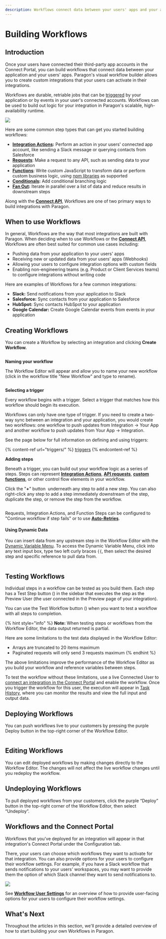 ```yaml
---
description: Workflows connect data between your users' apps and your application
---
```


# Building Workflows

## Introduction

Once your users have connected their third-party app accounts in the Connect Portal, you can build workflows that connect data between your application and your users' apps. Paragon's visual workflow builder allows you to create custom integrations that your users can activate in their integrations.

Workflows are durable, retriable jobs that can be [triggered](triggers/) by your application or by events in your user's connected accounts. Workflows can be used to build out logic for your integration in Paragon's scalable, high-availability runtime.

![](<../.gitbook/assets/Using the workflow editor in Paragon.png>)

Here are some common step types that can get you started building workflows:&#x20;

* [**Integration Actions**](integration-actions.md)**:** Perform an action in your users' connected app account, like sending a Slack message or querying contacts from Salesforce
* [**Requests**](requests/): Make a request to any API, such as sending data to your application
* [**Functions**](functions.md): Write custom JavaScript to transform data or perform custom business logic, using [npm libraries](../resources/javascript-libraries.md) as supported
* [**Conditionals**](using-conditionals.md)**:** Add conditional branching logic
* [**Fan Out**](using-fan-out.md)**:** Iterate in parallel over a list of data and reduce results in downstream steps

Along with the [**Connect API**](../api/making-api-requests.md), Workflows are one of two primary ways to build integrations with Paragon.

## When to use Workflows

In general, Workflows are the way that most integrations are built with Paragon. When deciding when to use Workflows or the [**Connect API**](../api/making-api-requests.md), Workflows are often best suited for common use cases including:

* Pushing data from your application to your users' apps
* Receiving new or updated data from your users' apps (Webhooks)
* Allowing your users to configure integration options with custom fields
* Enabling non-engineering teams (e.g. Product or Client Services teams) to configure integrations without writing code

Here are examples of Workflows for a few common integrations:

* **Slack:** Send notifications from your application to Slack
* **Salesforce:** Sync contacts from your application to Salesforce
* **HubSpot:** Sync contacts HubSpot to your application
* **Google Calendar:** Create Google Calendar events from events in your application

## Creating Workflows

You can create a Workflow by selecting an integration and clicking **Create Workflow.**

<figure><img src="../.gitbook/assets/Create Workflow.png" alt=""><figcaption></figcaption></figure>

**Naming your workflow**

The Workflow Editor will appear and allow you to name your new workflow (click in the workflow title "New Workflow" and type to rename).

<figure><img src="../.gitbook/assets/Workflow Editor Navbar - Rename (1).png" alt=""><figcaption></figcaption></figure>

**Selecting a trigger**

Every workflow begins with a trigger. Select a trigger that matches how this workflow should begin its execution.

Workflows can only have one type of trigger. If you need to create a two-way sync between an integration and your application, you would create two workflows: one workflow to push updates from Integration -> Your App and another workflow to push updates from Your App -> Integration.

See the page below for full information on defining and using triggers:

{% content-ref url="triggers/" %}
[triggers](triggers/)
{% endcontent-ref %}

**Adding steps**

Beneath a trigger, you can build out your workflow logic as a series of steps. Steps can represent [**Integration Actions**](integration-actions.md), [**API requests**](requests/), [**custom functions**](functions.md), or other control flow elements in your workflow.

Click the "**+**" button <img src="../.gitbook/assets/add-step.svg.png" alt="" data-size="line"> underneath any step to add a new step. You can also right-click any step to add a step immediately downstream of the step, duplicate the step, or remove the step from the workflow.

<figure><img src="../.gitbook/assets/Step Editor context menu.png" alt=""><figcaption></figcaption></figure>

Requests, Integration Actions, and Function Steps can be configured to "Continue workflow if step fails" or to use [**Auto-Retries**](auto-retries.md).

#### Using Dynamic Data

You can insert data from any upstream step in the Workflow Editor with the [Dynamic Variable Menu](using-dynamic-variables.md). To access the Dynamic Variable Menu, click into any text input box, type two left curly braces `{{`, then select the desired step and specific reference to pull data from.

<figure><img src="../.gitbook/assets/Accessing the Dynamic Variable Menu in Paragon Connect.gif" alt=""><figcaption></figcaption></figure>

## Testing Workflows

Individual steps in a workflow can be tested as you build them. Each step has a Test Step button (<img src="../.gitbook/assets/Test Step button.png" alt="" data-size="line">) in the sidebar that executes the step as the Preview User (the user connected in the Preview page of your integration).

You can use the Test Workflow button (<img src="../.gitbook/assets/test-workflow.png" alt="" data-size="line">) when you want to test a workflow with all steps to completion.

{% hint style="info" %}
**Note:** When testing steps or workflows from the Workflow Editor, the data output returned is partial.

Here are some limitations to the test data displayed in the Workflow Editor:

* Arrays are truncated to 20 items maximum
* Paginated requests will only send 3 requests maximum
{% endhint %}

The above limitations improve the performance of the Workflow Editor as you build your workflow and reference variables between steps.

To test the workflow without these limitations, use a live Connected User to [connect an integration in the Connect Portal](../getting-started/displaying-the-connect-portal.md) and enable the workflow. Once you trigger the workflow for this user, the execution will appear in [Task History](../monitoring/viewing-task-history.md), where you can monitor the results and view the full input and output data.

## Deploying Workflows

You can push workflows live to your customers by pressing the purple Deploy button in the top-right corner of the Workflow Editor.&#x20;

<figure><img src="../.gitbook/assets/Deploying a workflow in Paragon (1).png" alt=""><figcaption></figcaption></figure>

## Editing Workflows

You can edit deployed workflows by making changes directly to the Workflow Editor. The changes will not affect the live workflow changes until you redeploy the workflow.

## Undeploying Workflows

To pull deployed workflows from your customers, click the purple “Deploy” button in the top-right corner of the Workflow Editor, then select “Undeploy”.

## Workflows and the Connect Portal

Workflows that you've deployed for an integration will appear in that integration's Connect Portal under the Configuration tab.&#x20;

There, your users can choose which workflows they want to activate for that integration. You can also provide options for your users to configure their workflow settings. For example, if you have a Slack workflow that sends notifications to your users' workspaces, you may want to provide them the option of which Slack channel they want to send notifications to.&#x20;

![](<../.gitbook/assets/Screen Shot 2021-02-11 at 11.37.03 AM.png>)

See [**Workflow User Settings**](../connect-portal/workflow-user-settings.md) for an overview of how to provide user-facing options for your users to configure their workflow settings.

## What's Next

Throughout the articles in this section, we'll provide a detailed overview of how to start building your own Workflows in Paragon.
